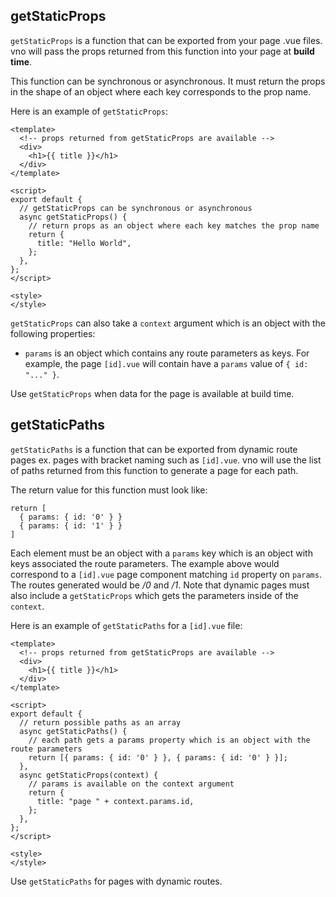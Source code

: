 ## getStaticProps

`getStaticProps` is a function that can be exported from your page .vue files. vno will pass the props returned from this function into your page at **build time**. 

This function can be synchronous or asynchronous. It must return the props in the shape of an object where each key corresponds to the prop name.

Here is an example of `getStaticProps`:

```
<template>
  <!-- props returned from getStaticProps are available -->
  <div>
    <h1>{{ title }}</h1>
  </div>
</template>

<script>
export default {
  // getStaticProps can be synchronous or asynchronous
  async getStaticProps() {
    // return props as an object where each key matches the prop name
    return {
      title: "Hello World",
    };
  },
};
</script>

<style>
</style>
```

`getStaticProps` can also take a `context` argument which is an object with the following properties:
- `params` is an object which contains any route parameters as keys. For example, the page `[id].vue` will contain have a `params` value of `{ id: "..." }`.

Use `getStaticProps` when data for the page is available at build time. 

## getStaticPaths

`getStaticPaths` is a function that can be exported from dynamic route pages ex. pages with bracket naming such as `[id].vue`. vno will use the list of paths returned from this function to generate a page for each path.

The return value for this function must look like:

```
return [
  { params: { id: '0' } }
  { params: { id: '1' } }
]
```

Each element must be an object with a `params` key which is an object with keys associated the route parameters. The example above would correspond to a `[id].vue` page component matching `id` property on `params`. The routes generated would be */0* and */1*. Note that dynamic pages must also include a `getStaticProps` which gets the parameters inside of the `context`.

Here is an example of `getStaticPaths` for a `[id].vue` file:

```
<template>
  <!-- props returned from getStaticProps are available -->
  <div>
    <h1>{{ title }}</h1>
  </div>
</template>

<script>
export default {
  // return possible paths as an array
  async getStaticPaths() {
    // each path gets a params property which is an object with the route parameters
    return [{ params: { id: '0' } }, { params: { id: '0' } }];
  },
  async getStaticProps(context) {
    // params is available on the context argument
    return {
      title: "page " + context.params.id,
    };
  },
};
</script>

<style>
</style>
```

Use `getStaticPaths` for pages with dynamic routes.